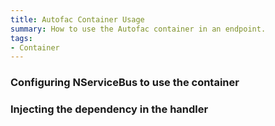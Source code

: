 ```yaml
---
title: Autofac Container Usage
summary: How to use the Autofac container in an endpoint.
tags:
- Container
---
```


### Configuring NServiceBus to use the container 

<!-- import ContainerConfiguration -->

### Injecting the dependency in the handler

<!-- import InjectingDependency -->
   
